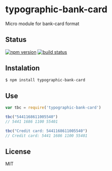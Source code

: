 # typographic-bank-card

  Micro module for bank-card format

## Status

[![npm version][npm-image]][npm-url]
[![build status][travis-image]][travis-url]

## Instalation

```sh
$ npm install typographic-bank-card
```

## Use

```js
var tbc = require('typographic-bank-card')

tbc("5441168611005540")
// 5441 1686 1100 55401

tbc("Credit card: 5441168611005540")
// Credit card: 5441 1686 1100 55401
```

## License

  MIT
  
[npm-image]: https://img.shields.io/npm/v/typographic-bank-card.svg?style=flat-square
[npm-url]: https://npmjs.org/package/typographic-bank-card
[travis-image]: https://travis-ci.org/beshkenadze/typographic-bank-card.svg?style=flat-square&branch=0.1.0
[travis-url]: https://travis-ci.org/beshkenadze/typographic-bank-card
